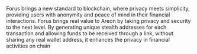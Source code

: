 Forus brings a new standard to blockchain, where privacy meets simplicity, providing users with anonymity and peace of mind in their financial interactions. Forus brings real value to Areon by taking privacy and security to the next level. By generating unique stealth addresses for each transaction and allowing funds to be received through a link, without sharing any real wallet address, it enhances the privacy in financial activities on chain
